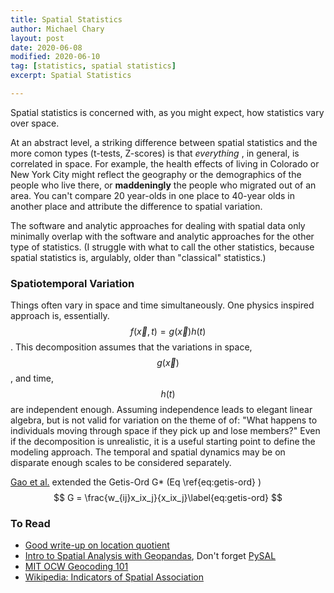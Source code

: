 ```yaml
---
title: Spatial Statistics
author: Michael Chary
layout: post
date: 2020-06-08
modified: 2020-06-10
tag: [statistics, spatial statistics] 
excerpt: Spatial Statistics

---
```


Spatial statistics is concerned with, as you might expect, how statistics vary over space. 

At an abstract level, a striking difference between spatial statistics and the more comon types (t-tests, Z-scores) is that *everything* , in general, is correlated in space.  For example, the health effects of living in Colorado or New York City might reflect the geography or the demographics of the people who live there, or **maddeningly** the people who migrated out of an area. You can't compare 20 year-olds in one place to 40-year olds in another place and attribute the difference to spatial variation.  

The software and analytic approaches for dealing with spatial data only minimally overlap with the software and analytic approaches for the other type of statistics. (I struggle with what to call the other statistics, because spatial statistics is, argulably, older than "classical" statistics.)



### Spatiotemporal Variation

Things often vary in space and time simultaneously. One physics inspired approach is, essentially. $$f\left(\vec{x},t\right) = g\left(\vec{x}\right)h\left(t\right) $$. This decomposition assumes that the variations in space, $$g\left(\vec{x}\right)$$, and time, $$h\left(t\right)$$ are independent enough. Assuming independence leads to elegant linear algebra, but is not valid for variation on the theme of of: "What happens to individuals moving through space if they pick up and lose members?" Even if the decomposition is unrealistic, it is a useful starting point to define the modeling approach. The temporal and spatial dynamics may be on disparate enough scales to be considered separately. 


 [Gao et al.](https://geods.geography.wisc.edu/song/papers/2016GIScience_paper_150_STAutoCorrelation.pdf) extended the Getis-Ord G* (Eq \ref{eq:getis-ord} )
$$
G = \frac{w_{ij}x_ix_j}{x_ix_j}\label{eq:getis-ord}
$$





### To Read
* [Good write-up on location quotient](https://www.economicmodeling.com/2011/10/14/understanding-location-quotient-2/)
* [Intro to Spatial Analysis with Geopandas](https://www.youtube.com/watch?v=h5sy0z2BUTo), Don't forget [PySAL](http://pysal.org/notebooks/explore/segregation/intro.html)
* [MIT OCW Geocoding 101](https://ocw.mit.edu/resources/res-str-001-geographic-information-system-gis-tutorial-january-iap-2016/spatial-statistics/MITRES_STR_001IAP16_spati.pdf)
* [Wikipedia: Indicators of Spatial Association](https://en.wikipedia.org/wiki/Indicators_of_spatial_association)